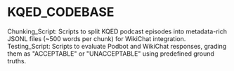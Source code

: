 # KQED_CODEBASE
Chunking_Script: Scripts to split KQED podcast episodes into metadata-rich JSONL files (~500 words per chunk) for WikiChat integration.  Testing_Script: Scripts to evaluate Podbot and WikiChat responses, grading them as "ACCEPTABLE" or "UNACCEPTABLE" using predefined ground truths.
